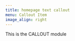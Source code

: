 ```yaml
---
title: homepage text callout
menu: Callout Item
image_align: right
---
```


This is the CALLOUT module
